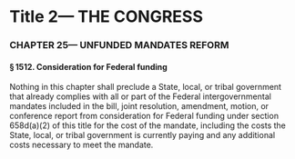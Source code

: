 
# Title 2— THE CONGRESS
### CHAPTER 25— UNFUNDED MANDATES REFORM
#### § 1512. Consideration for Federal funding

Nothing in this chapter shall preclude a State, local, or tribal government that already complies with all or part of the Federal intergovernmental mandates included in the bill, joint resolution, amendment, motion, or conference report from consideration for Federal funding under section 658d(a)(2) of this title for the cost of the mandate, including the costs the State, local, or tribal government is currently paying and any additional costs necessary to meet the mandate.
